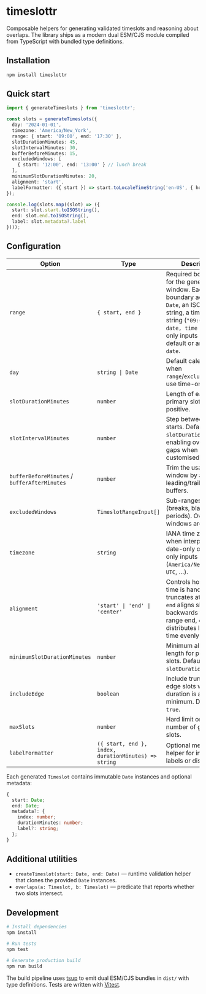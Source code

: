 # timeslottr

Composable helpers for generating validated timeslots and reasoning about overlaps. The library ships as a modern dual ESM/CJS module compiled from TypeScript with bundled type definitions.

## Installation

```bash
npm install timeslottr
```

## Quick start

```ts
import { generateTimeslots } from 'timeslottr';

const slots = generateTimeslots({
  day: '2024-01-01',
  timezone: 'America/New_York',
  range: { start: '09:00', end: '17:30' },
  slotDurationMinutes: 45,
  slotIntervalMinutes: 30,
  bufferBeforeMinutes: 15,
  excludedWindows: [
    { start: '12:00', end: '13:00' } // lunch break
  ],
  minimumSlotDurationMinutes: 20,
  alignment: 'start',
  labelFormatter: ({ start }) => start.toLocaleTimeString('en-US', { hour: 'numeric', minute: '2-digit' })
});

console.log(slots.map((slot) => ({
  start: slot.start.toISOString(),
  end: slot.end.toISOString(),
  label: slot.metadata?.label
})));
```

## Configuration

| Option | Type | Description |
| --- | --- | --- |
| `range` | `{ start, end }` | Required boundaries for the generation window. Each boundary accepts a `Date`, an ISO-like string, a time-only string (`"09:00"`), or `{ date, time }`. Time-only inputs need a `day` default or an inline `date`. |
| `day` | `string \| Date` | Default calendar day when `range`/`excludedWindows` use time-only strings. |
| `slotDurationMinutes` | `number` | Length of each primary slot. Must be positive. |
| `slotIntervalMinutes` | `number` | Step between slot starts. Defaults to `slotDurationMinutes`, enabling overlaps or gaps when customised. |
| `bufferBeforeMinutes` / `bufferAfterMinutes` | `number` | Trim the usable window by applying leading/trailing buffers. |
| `excludedWindows` | `TimeslotRangeInput[]` | Sub-ranges to omit (breaks, blackout periods). Overlapping windows are merged. |
| `timezone` | `string` | IANA time zone used when interpreting date-only or time-only inputs (`America/New_York`, `UTC`, …). |
| `alignment` | `'start' \| 'end' \| 'center'` | Controls how leftover time is handled. `start` truncates at the end, `end` aligns slots backwards from the range end, `center` distributes leftover time evenly. |
| `minimumSlotDurationMinutes` | `number` | Minimum allowable length for partial edge slots. Defaults to `slotDurationMinutes`. |
| `includeEdge` | `boolean` | Include truncated edge slots when their duration is above the minimum. Defaults to `true`. |
| `maxSlots` | `number` | Hard limit on the number of generated slots. |
| `labelFormatter` | `({ start, end }, index, durationMinutes) => string` | Optional metadata helper for injecting labels or display text. |

Each generated `Timeslot` contains immutable `Date` instances and optional metadata:

```ts
{
  start: Date;
  end: Date;
  metadata?: {
    index: number;
    durationMinutes: number;
    label?: string;
  };
}
```

## Additional utilities

- `createTimeslot(start: Date, end: Date)` — runtime validation helper that clones the provided `Date` instances.
- `overlaps(a: Timeslot, b: Timeslot)` — predicate that reports whether two slots intersect.

## Development

```bash
# Install dependencies
npm install

# Run tests
npm test

# Generate production build
npm run build
```

The build pipeline uses [tsup](https://github.com/egoist/tsup) to emit dual ESM/CJS bundles in `dist/` with type definitions. Tests are written with [Vitest](https://vitest.dev/).
